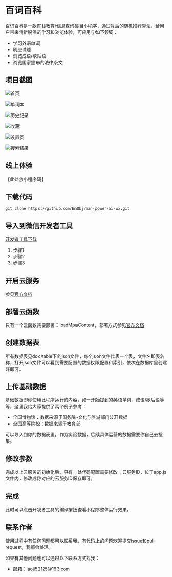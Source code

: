 # 百词百科

百词百科是一款在线教育/信息查询类目小程序，通过背后的随机推荐算法，给用户带来清新脱俗的学习和浏览体验，可应用与如下领域：

- 学习外语单词
- 刷应试题
- 浏览成语/歇后语
- 浏览国家颁布的法律条文

## 项目截图

![首页](https://7072-prod-qu44i-1302681016.tcb.qcloud.la/product_info/%E9%A6%96%E9%A1%B5.PNG)

![单词本](https://7072-prod-qu44i-1302681016.tcb.qcloud.la/product_info/%E5%8D%95%E8%AF%8D%E6%9C%AC.PNG)

![历史记录](https://7072-prod-qu44i-1302681016.tcb.qcloud.la/product_info/%E5%8E%86%E5%8F%B2%E8%AE%B0%E5%BD%95.PNG)

![收藏](https://7072-prod-qu44i-1302681016.tcb.qcloud.la/product_info/%E6%94%B6%E8%97%8F.PNG)

![设置页](https://7072-prod-qu44i-1302681016.tcb.qcloud.la/product_info/%E7%AE%A1%E7%90%86%E9%A1%B5.PNG)

![搜索结果](https://7072-prod-qu44i-1302681016.tcb.qcloud.la/product_info/%E6%90%9C%E7%B4%A2%E7%BB%93%E6%9E%9C.PNG)

## 线上体验

【此处放小程序码】

## 下载代码

```
git clone https://github.com/EnObj/man-power-ai-wx.git
```

## 导入到微信开发者工具

[开发者工具下载](https://developers.weixin.qq.com/miniprogram/dev/devtools/download.html)

1. 步骤1
2. 步骤2
3. 步骤3

## 开启云服务

参见[官方文档](https://developers.weixin.qq.com/miniprogram/dev/wxcloud/basis/getting-started.html)

## 部署云函数

  只有一个云函数需要部署：loadMpaContent，部署方式参见[官方文档](https://developers.weixin.qq.com/miniprogram/dev/wxcloud/basis/getting-started.html)

## 创建数据表

所有数据表见doc/table下的json文件，每个json文件代表一个表，文件名即表名称，打开json文件可以看到需要配置的数据权限配置和索引，依次在数据库里创建好即可。

## 上传基础数据

基础数据即你使用此程序运行的内容，如一开始提到的英语单词，成语/歇后语等等，这里我给大家提供了两个例子参考：

- 全国博物馆：数据来源于国务院-文化与旅游部门公开数据
- 全国高等院校：数据来源于教育部

可以导入到你的数据表里，作为实验数据，后续具体运营的数据需要你自己去搜集。

## 修改参数

完成以上云服务的初始化后，只有一处代码配置需要修改：云服务ID，位于app.js文件内，修改成你对应的云服务ID保存即可。

## 完成

此时可以点击开发者工具的编译按钮查看小程序整体运行效果。

## 联系作者

使用过程中有任何问题都可以联系我，有代码上的问题欢迎提交issue和pull request，我都会处理。

如果有其他问题也可以通过以下联系方式找我：

- 邮箱：laoji52125@163.com